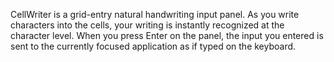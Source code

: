 CellWriter is a grid-entry natural handwriting input panel. As you write characters into the cells, your writing is instantly recognized at the character level. When you press Enter on the panel, the input you entered is sent to the currently focused application as if typed on the keyboard.